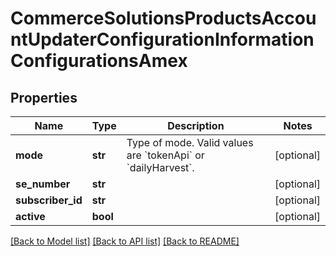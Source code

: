# CommerceSolutionsProductsAccountUpdaterConfigurationInformationConfigurationsAmex

## Properties
Name | Type | Description | Notes
------------ | ------------- | ------------- | -------------
**mode** | **str** | Type of mode. Valid values are &#x60;tokenApi&#x60; or &#x60;dailyHarvest&#x60;. | [optional] 
**se_number** | **str** |  | [optional] 
**subscriber_id** | **str** |  | [optional] 
**active** | **bool** |  | [optional] 

[[Back to Model list]](../README.md#documentation-for-models) [[Back to API list]](../README.md#documentation-for-api-endpoints) [[Back to README]](../README.md)


